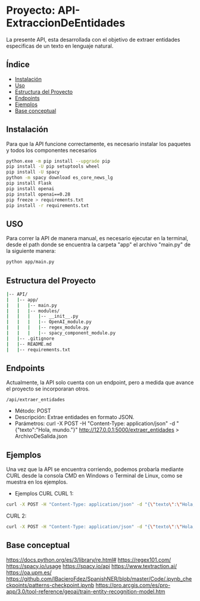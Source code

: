 # Proyecto: API-ExtraccionDeEntidades

La presente API, esta desarrollada con el objetivo de extraer entidades especificas de un texto en lenguaje natural.

## Índice

- [Instalación](#instalación)
- [Uso](#uso)
- [Estructura del Proyecto](#estructura-del-proyecto)
- [Endpoints](#endpoints)
- [Ejemplos](#ejemplos)
- [Base conceptual](#base-conceptual)

## Instalación

Para que la API funcione correctamente, es necesario instalar los paquetes y todos los componentes necesarios

```bash
python.exe -m pip install --upgrade pip
pip install -U pip setuptools wheel
pip install -U spacy
python -m spacy download es_core_news_lg
pip install Flask
pip install openai
pip install openai==0.28
pip freeze > requirements.txt
pip install -r requirements.txt
```

## USO

Para correr la API de manera manual, es necesario ejecutar en la terminal, desde el path donde se encuentra la carpeta "app" el archivo "main.py" de la siguiente manera:

```bash
python app/main.py
```

## Estructura del Proyecto

```bash
|-- API/
|   |-- app/
|   |   |-- main.py
|   |   |-- modules/
|   |   |   |-- __init__.py
|   |   |   |-- OpenAI_module.py
|   |   |   |-- regex_module.py
|   |   |   |-- spacy_component_module.py
|   |-- .gitignore
|   |-- README.md
|   |-- requirements.txt
```

## Endpoints

Actualmente, la API solo cuenta con un endpoint, pero a medida que avance el proyecto se incorporaran otros.

`/api/extraer_entidades`

- Método: POST
- Descripción: Extrae entidades en formato JSON.
- Parámetros: curl -X POST -H "Content-Type: application/json" -d "{\"texto\":\"Hola, mundo.\"}" http://127.0.0.1:5000/extraer_entidades > ArchivoDeSalida.json

## Ejemplos

Una vez que la API se encuentra corriendo, podemos probarla mediante CURL desde la consola CMD en Windows o Terminal de Linux, como se muestra en los ejemplos.

- Ejemplos CURL
  CURL 1:

```bash
curl -X POST -H "Content-Type: application/json" -d "{\"texto\":\"Hola, mi nombre es Juan Pérez y vivo en la Calle Falsa 123, Buenos Aires. Mi DNI es 12.345.678 y mi teléfono es 11-2345-6789. También tengo un segundo DNI, el 87.654.321. Puedes contactarme a mi correo electrónico juan.perez@mail.com o a mi teléfono alternativo (11) 4 567-8901. Mi hermana, María Pérez, vive en Avenida Siempreviva 456, Rosario. Su DNI es 98.765.432 y su teléfono es 341-2345-678. Su correo electrónico es maria.perez@mail.com. Recientemente, compré un auto con la patente ABC123 y mi hermana compró uno con la patente DE456FG. Mi tarjeta de crédito es 1234 5678 9012 3456 y la de mi hermana es 7890-1234-5678-9012. Mi número de cuenta es 1234567-8 y el de mi hermana es 8765432/1. Por favor, no compartas esta información con nadie ya que son datos sensibles. Gracias. \"}" http://127.0.0.1:5000/extraer_entidades > entidadesCapturadas-corto.json
```

CURL 2:

```bash
curl -X POST -H "Content-Type: application/json" -d "{\"texto\":\"Hola, mi nombre es Juan Pérez y vivo en la Calle Falsa 123, Buenos Aires. Mi DNI es 12.345.678 y mi teléfono es 11-2345-6789. También tengo un segundo DNI, el 87.654.321. Puedes contactarme a mi correo electrónico juan.perez@mail.com o a mi teléfono alternativo (11) 4 567-8901. Mi hermana, María Pérez, vive en Avenida Siempreviva 456, Rosario. Su DNI es 98.765.432 y su teléfono es 341-2345-678. Su correo electrónico es maria.perez@mail.com. Recientemente, compré un auto con la patente ABC123 y mi hermana compró uno con la patente DE456FG. Mi tarjeta de crédito es 1234 5678 9012 3456 y la de mi hermana es 7890-1234-5678-9012. Mi número de cuenta es 1234567-8 y el de mi hermana es 8765432/1. Por favor, no compartas esta información con nadie ya que son datos sensibles. Gracias. En la mágica Avenida de los Sueños, donde las Calles se entrelazan como historias encantadas, vivía Juan Pérez, el guardián del Pasaje de las Maravillas. Su DNI, con el número dd ddd ddd, era un secreto celosamente protegido. El Teléfono misterioso, 11-2345-6789, resonaba como un encantamiento en la Plaza de los Misterios. María Pérez, la exploradora de la Colonia de las Mariposas, poseía una Tarjeta con el código mágico: 7890-1234-5678-9012. Su Cuenta, marcada como ddddddd/d, era un tesoro escondido en la Calle de los Tesoros. El Correo electrónico, maria.perez@mail.com, era una puerta a su mundo secreto. En el Camino de los Deseos, los coches exhibían Patentes únicas. Juan manejaba el XXdddXX, mientras que María conducía el XXXddd. Las letras y números en sus autos eran como un lenguaje codificado en el Cruce de las Letras. En el Barrio de los Misterios, las historias se tejían con las Tarjetas de Crédito, y los números 1234 5678 9012 3456 eran la clave de acceso a la Galería de los Tesoros. La Avenida de los Secretos albergaba el misterioso Correo electrónico, juan.perez@mail.com, una dirección exclusiva conocida solo por unos pocos. Estas entidades se entrelazaban en una danza encantada en la Carrera de las Estrellas, donde los números y las letras cobraban vida en cada Esquina. En la Colonia de los Sueños, la magia de los DNI, Teléfonos, Correos electrónicos, Tarjetas, Cuentas y Patentes creaba un tejido místico que solo aquellos con ojos curiosos podían descifrar. Generar un texto de ficción con un número específico de entidades puede ser un desafío, ya que la generación de texto es un proceso creativo y no hay garantía de que se obtendrán un número exacto de entidades en cada categoría. Sin embargo, puedo proporcionarte un texto ficticio que incluye múltiples instancias de las entidades que has especificado, tratando de cumplir con tus requisitos. Había una vez en la bulliciosa Calle del Sol, donde las Avenidas entrelazaban historias y los Pasajes susurraban secretos. En este vibrante Barrio, las vidas se entrecruzaban como los caminos de una Colonia en constante movimiento. Juan Pérez, dueño de la Tarjeta dorada con números mágicos, caminaba por la Plaza central. Su DNI, guardado en el bolsillo con formato dd ddd ddd, era un misterio para los curiosos. La multitud en el Pje. de las Mariposas se emocionaba al escuchar su número de Teléfono, 11-2345-6789, una melodía única en la Ciudad.Mientras tanto, en el rincón tranquilo de la Calle de las Sombras, María Pérez guardaba celosamente su Correo electrónico, maria.perez@mail.com. Su Cuenta secreta, marcada como dddddd-d, era un enigma para los vecinos curiosos. El misterioso Patrón de su coche, XXdddXX, dejaba una huella intrigante en cada esquina de la Av. de los Sueños.\"}" http://127.0.0.1:5000/extraer_entidades > entidadesCapturadas-medio.json
```

## Base conceptual

https://docs.python.org/es/3/library/re.html#
https://regex101.com/
https://spacy.io/usage
https://spacy.io/api
https://www.textraction.ai/
https://oa.upm.es/
https://github.com/IBacieroFdez/SpanishNER/blob/master/Code/.ipynb_checkpoints/patterns-checkpoint.ipynb
https://pro.arcgis.com/es/pro-app/3.0/tool-reference/geoai/train-entity-recognition-model.htm
